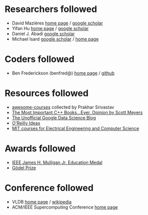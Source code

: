 # Researchers followed
* David Mazières [home page](http://www.scs.stanford.edu/~dm/) / [google scholar](https://scholar.google.com/citations?user=16rpqWQAAAAJ&hl=en)
* Yifan Hu [home page](http://yifanhu.net) / [google scholar](https://scholar.google.com/citations?user=lcOqJwMAAAAJ&hl=en)
* Daniel J. Abadi [google scholar](https://scholar.google.com/citations?user=zxeEF2gAAAAJ&hl=en&oi=sra)
* Michael Isard [google scholar](https://scholar.google.com/citations?user=V358UyMAAAAJ&hl=en&oi=sra) / [home page](http://michaelisard.com/)

# Coders followed
* Ben Frederickson (benfred@) [home page](https://www.benfrederickson.com/) / [github](https://github.com/benfred)

# Resources followed
* [awesome-courses](https://github.com/prakhar1989/awesome-courses) collected by Prakhar Srivastav
* [The Most Important C++ Books...Ever. Opinion by Scott Meyers](https://www.artima.com/cppsource/top_cpp_books.html)
* [The Unofficial Google Data Science Blog](http://www.unofficialgoogledatascience.com/)
* [O'Reilly Ideas](https://www.oreilly.com/ideas)
* [MIT courses for Electrical Engineering and Computer Science](https://ocw.mit.edu/courses/electrical-engineering-and-computer-science/)

# Awards followed
* [IEEE James H. Mulligan Jr. Education Medal](https://en.wikipedia.org/wiki/IEEE_James_H._Mulligan_Jr._Education_Medal)
* [Gödel Prize](https://en.wikipedia.org/wiki/Gödel_Prize)

# Conference followed
* VLDB [home page](https://www.vldb.org/) / [wikipedia](https://en.wikipedia.org/wiki/VLDB_conference)
* ACM/IEEE Supercomputing Conference [home page](http://supercomputing.org/)
